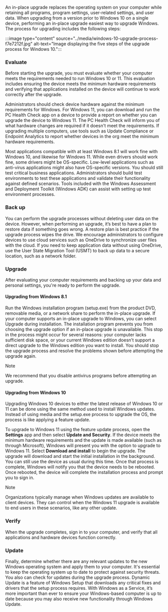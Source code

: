 An in-place upgrade replaces the operating system on your computer while retaining all programs, program settings, user-related settings, and user data. When upgrading from a version prior to Windows 10 on a single device, performing an in-place upgrade easiest way to upgrade Windows. The process for upgrading includes the following steps:

:::image type="content" source="../media/windows-10-upgrade-process-f7e7212f.jpg" alt-text="Image displaying the five steps of the upgrade process for Windows 10.":::


### Evaluate

Before starting the upgrade, you must evaluate whether your computer meets the requirements needed to run Windows 10 or 11. This evaluation includes ensuring the device meets the minimum hardware requirements and verifying that applications installed on the device will continue to work correctly after the upgrade.

Administrators should check device hardware against the minimum requirements for Windows. For Windows 11, you can download and run the PC Health Check app on a device to provide a report on whether you can upgrade the device to Windows 11. The PC Health Check will inform you of what hardware changes are required if it doesn't meet the requirements. If upgrading multiple computers, use tools such as Update Compliance or Endpoint Analytics to report whether devices in the org meet the minimum hardware requirements.

Most applications compatible with at least Windows 8.1 will work fine with Windows 10, and likewise for Windows 11. While even drivers should work fine, some drivers might be OS-specific. Low-level applications such as anti-virus applications might also have OS-specific versions. You should still test critical business applications. Administrators should build test environments to test these applications and validate their functionality against defined scenarios. Tools included with the Windows Assessment and Deployment Toolkit (Windows ADK) can assist with setting up test environment processes.

### Back up

You can perform the upgrade processes without deleting user data on the device. However, when performing an upgrade, it’s best to have a plan to restore data if something goes wrong. A restore plan is best practice if the upgrade process wipes the drive. We encourage administrators to configure devices to use cloud services such as OneDrive to synchronize user files with the cloud. If you need to keep application data without using OneDrive, use the User State Migration Tool (USMT) to back up data to a secure location, such as a network folder.

### Upgrade

After evaluating your computer requirements and backing up your data and personal settings, you're ready to perform the upgrade.

#### Upgrading from Windows 8.1

Run the Windows installation program (setup.exe) from the product DVD, removable media, or a network share to perform the in-place upgrade. If your computer supports an in-place upgrade to Windows, you can select Upgrade during installation. The installation program prevents you from choosing the upgrade option if an in-place upgrade is unavailable. This stop in the process might occur for several reasons: your computer lacks sufficient disk space, or your current Windows edition doesn’t support a direct upgrade to the Windows edition you want to install. You should stop the upgrade process and resolve the problems shown before attempting the upgrade again.

> [!NOTE]
> We recommend that you disable antivirus programs before attempting an upgrade.

#### Upgrading from Windows 10

Upgrading Windows 10 devices to either the latest release of Windows 10 or 11 can be done using the same method used to install Windows updates. Instead of using media and the setup.exe process to upgrade the OS, the process is like applying a feature update.

To upgrade to Windows 11 using the feature update process, open the **Settings** app and then select **Update and Security**. If the device meets the minimum hardware requirements and the update is made available (such as through Microsoft), Windows will present you with the option to upgrade to Windows 11. Select **Download and install** to begin the upgrade. The upgrade will download and start the initial installation in the background. You can still use the device as usual during this time. Once that process is complete, Windows will notify you that the device needs to be rebooted. Once rebooted, the device will complete the installation process and prompt you to sign in.

> [!NOTE]
> Organizations typically manage when Windows updates are available to client devices. They can control when the Windows 11 upgrade is available to end users in these scenarios, like any other update.

### Verify

When the upgrade completes, sign in to your computer, and verify that all applications and hardware devices function correctly.

### Update

Finally, determine whether there are any relevant updates to the new Windows operating system and apply them to your computer. It's essential to keep the operating system up to date to protect against security threats. You also can check for updates during the upgrade process. Dynamic Update is a feature of Windows Setup that downloads any critical fixes and drivers that the setup process requires. With Windows as a Service, it’s more important than ever to ensure your Windows-based computer is up to date because you may also receive new functionality through Windows Update.

